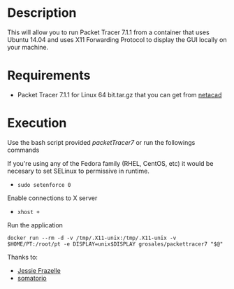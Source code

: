 # Description

This will allow you to run Packet Tracer 7.1.1 from a container that uses Ubuntu 14.04 and uses X11 Forwarding Protocol to display the GUI locally on your machine.

# Requirements
* Packet Tracer 7.1.1 for Linux 64 bit.tar.gz that you can get from [netacad](https://www.netacad.com/courses/packet-tracer)

# Execution

Use the bash script provided *packetTracer7* or run the followings commands

If you're using any of the Fedora family (RHEL, CentOS, etc) it would be necesary to set SELinux to permissive in runtime.
* `sudo setenforce 0`

Enable connections to X server
* `xhost +`

Run the application
```
docker run --rm -d -v /tmp/.X11-unix:/tmp/.X11-unix -v $HOME/PT:/root/pt -e DISPLAY=unix$DISPLAY grosales/packettracer7 "$@"
```


Thanks to:

* [Jessie Frazelle](https://blog.jessfraz.com/)
* [somatorio](https://github.com/somatorio/docker-packet-tracer)
